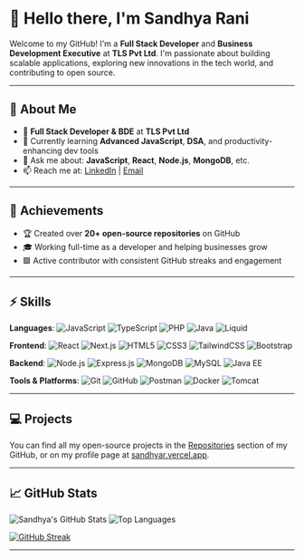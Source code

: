 # 👋 Hello there, I'm Sandhya Rani

Welcome to my GitHub! I'm a **Full Stack Developer** and **Business Development Executive** at **TLS Pvt Ltd**. I'm passionate about building scalable applications, exploring new innovations in the tech world, and contributing to open source.

---

## 🚀 About Me

- 💼 **Full Stack Developer & BDE** at **TLS Pvt Ltd**
- 🌱 Currently learning **Advanced JavaScript**, **DSA**, and productivity-enhancing dev tools
- 💬 Ask me about: **JavaScript**, **React**, **Node.js**, **MongoDB**, etc.
- 📫 Reach me at: [LinkedIn](https://www.linkedin.com/in/sandhya12r/) | [Email](mailto:sandhyardev12@gmail.com)

---

## 🌟 Achievements

- 🏆 Created over **20+ open-source repositories** on GitHub  
- 🎓 Working full-time as a developer and helping businesses grow
- 🟩 Active contributor with consistent GitHub streaks and engagement

---

## ⚡ Skills

**Languages**:
![JavaScript](https://img.shields.io/badge/JavaScript-%23F7DF1E?style=flat&logo=javascript&logoColor=black) 
![TypeScript](https://img.shields.io/badge/TypeScript-%232B2D3B?style=flat&logo=typescript&logoColor=white) 
![PHP](https://img.shields.io/badge/PHP-%23778CBF?style=flat&logo=php&logoColor=white) 
![Java](https://img.shields.io/badge/Java-%23F7B93E?style=flat&logo=java&logoColor=white) 
![Liquid](https://img.shields.io/badge/Liquid-%2300B0B9?style=flat&logo=liquid&logoColor=white)

**Frontend**:
![React](https://img.shields.io/badge/React-%2320232A?style=flat&logo=react&logoColor=61DAFB) 
![Next.js](https://img.shields.io/badge/Next.js-%23000000?style=flat&logo=nextdotjs&logoColor=white) 
![HTML5](https://img.shields.io/badge/HTML5-%23E34F26?style=flat&logo=html5&logoColor=white) 
![CSS3](https://img.shields.io/badge/CSS3-%231572B6?style=flat&logo=css3&logoColor=white) 
![TailwindCSS](https://img.shields.io/badge/TailwindCSS-%23006B5F?style=flat&logo=tailwindcss&logoColor=white) 
![Bootstrap](https://img.shields.io/badge/Bootstrap-%23563D7C?style=flat&logo=bootstrap&logoColor=white)

**Backend**:
![Node.js](https://img.shields.io/badge/Node.js-%23339933?style=flat&logo=node.js&logoColor=white) 
![Express.js](https://img.shields.io/badge/Express.js-%23404d59?style=flat&logo=express&logoColor=white) 
![MongoDB](https://img.shields.io/badge/MongoDB-%2300B140?style=flat&logo=mongodb&logoColor=white) 
![MySQL](https://img.shields.io/badge/MySQL-%234479A1?style=flat&logo=mysql&logoColor=white) 
![Java EE](https://img.shields.io/badge/Java%20EE-%234F5A5A?style=flat&logo=java&logoColor=white)

**Tools & Platforms**:
![Git](https://img.shields.io/badge/Git-%23F1502F?style=flat&logo=git&logoColor=white) 
![GitHub](https://img.shields.io/badge/GitHub-%23121011?style=flat&logo=github&logoColor=white) 
![Postman](https://img.shields.io/badge/Postman-%23FF6C37?style=flat&logo=postman&logoColor=white) 
![Docker](https://img.shields.io/badge/Docker-%232496ED?style=flat&logo=docker&logoColor=white) 
![Tomcat](https://img.shields.io/badge/Tomcat-%23F8DC75?style=flat&logo=apachetomcat&logoColor=black)

---

## 💻 Projects

You can find all my open-source projects in the [Repositories](https://github.com/sandhya12r?tab=repositories) section of my GitHub, or on my profile page at [sandhyar.vercel.app](https://sandhyar.vercel.app).

---

## 📈 GitHub Stats

![Sandhya's GitHub Stats](https://github-readme-stats.vercel.app/api?username=sandhya12r&show_icons=true&count_private=true&theme=radical) ![Top Languages](https://github-readme-stats.vercel.app/api/top-langs/?username=sandhya12r&layout=compact&theme=radical)

[![GitHub Streak](https://streak-stats.demolab.com?user=sandhya12r&theme=radical&hide_border=true)](https://git.io/streak-stats)

---

